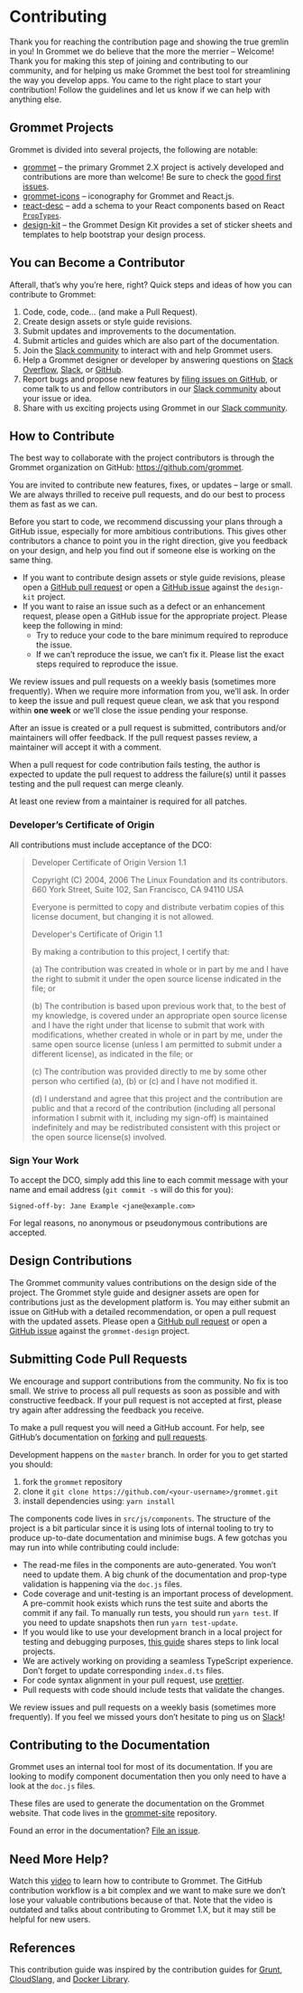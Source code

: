 # Contributing

Thank you for reaching the contribution page and showing the true gremlin in
you! In Grommet we do believe that the more the merrier – Welcome! Thank you for
making this step of joining and contributing to our community, and for helping
us make Grommet the best tool for streamlining the way you develop apps. You
came to the right place to start your contribution! Follow the guidelines and
let us know if we can help with anything else.

## Grommet Projects

Grommet is divided into several projects, the following are notable:

- [grommet] – the primary Grommet 2.X project is actively developed and
  contributions are more than welcome! Be sure to check the [good first issues].
- [grommet-icons] – iconography for Grommet and React.js.
- [react-desc] – add a schema to your React components based on React
  [`PropTypes`][prop-types].
- [design-kit] – the Grommet Design Kit provides a set of sticker sheets and
  templates to help bootstrap your design process.

## You can Become a Contributor

Afterall, that’s why you’re here, right?
Quick steps and ideas of how you can contribute to Grommet:

1. Code, code, code… (and make a Pull Request).
1. Create design assets or style guide revisions.
1. Submit updates and improvements to the documentation.
1. Submit articles and guides which are also part of the documentation.
1. Join the [Slack community] to interact with and help Grommet users.
1. Help a Grommet designer or developer by answering questions on
   [Stack Overflow], [Slack][slack community], or [GitHub][grommet issues].
1. Report bugs and propose new features by [filing issues on
   GitHub][grommet issues], or come talk to us and fellow contributors in our
   [Slack community] about your issue or idea.
1. Share with us exciting projects using Grommet in our [Slack community].

## How to Contribute

The best way to collaborate with the project contributors is through the Grommet
organization on GitHub: <https://github.com/grommet>.

You are invited to contribute new features, fixes, or updates – large or small.
We are always thrilled to receive pull requests, and do our best to process them
as fast as we can.

Before you start to code, we recommend discussing your plans through a GitHub
issue, especially for more ambitious contributions. This gives other
contributors a chance to point you in the right direction, give you feedback on
your design, and help you find out if someone else is working on the same thing.

- If you want to contribute design assets or style guide revisions, please open
  a [GitHub pull request][design-kit pulls] or open a
  [GitHub issue][design-kit issues] against the `design-kit` project.
- If you want to raise an issue such as a defect or an enhancement request,
  please open a GitHub issue for the appropriate project. Please keep the
  following in mind:
  - Try to reduce your code to the bare minimum required to reproduce the issue.
  - If we can’t reproduce the issue, we can’t fix it. Please list the exact
    steps required to reproduce the issue.

We review issues and pull requests on a weekly basis (sometimes more
frequently). When we require more information from you, we’ll ask. In order to
keep the issue and pull request queue clean, we ask that you respond within
**one week** or we’ll close the issue pending your response.

After an issue is created or a pull request is submitted, contributors and/or
maintainers will offer feedback. If the pull request passes review, a maintainer
will accept it with a comment.

When a pull request for code contribution fails testing, the author is
expected to update the pull request to address the failure(s) until it
passes testing and the pull request can merge cleanly.

At least one review from a maintainer is required for all patches.

### Developer’s Certificate of Origin

All contributions must include acceptance of the DCO:

> Developer Certificate of Origin Version 1.1
>
> Copyright (C) 2004, 2006 The Linux Foundation and its contributors. 660
> York Street, Suite 102, San Francisco, CA 94110 USA
>
> Everyone is permitted to copy and distribute verbatim copies of this
> license document, but changing it is not allowed.
>
> Developer's Certificate of Origin 1.1
>
> By making a contribution to this project, I certify that:
>
> \(a) The contribution was created in whole or in part by me and I have
> the right to submit it under the open source license indicated in the
> file; or
>
> \(b) The contribution is based upon previous work that, to the best of my
> knowledge, is covered under an appropriate open source license and I
> have the right under that license to submit that work with
> modifications, whether created in whole or in part by me, under the same
> open source license (unless I am permitted to submit under a different
> license), as indicated in the file; or
>
> \(c) The contribution was provided directly to me by some other person
> who certified (a), (b) or (c) and I have not modified it.
>
> \(d) I understand and agree that this project and the contribution are
> public and that a record of the contribution (including all personal
> information I submit with it, including my sign-off) is maintained
> indefinitely and may be redistributed consistent with this project or
> the open source license(s) involved.

### Sign Your Work

To accept the DCO, simply add this line to each commit message with your
name and email address (`git commit -s` will do this for you):

    Signed-off-by: Jane Example <jane@example.com>

For legal reasons, no anonymous or pseudonymous contributions are
accepted.

## Design Contributions

The Grommet community values contributions on the design side of the
project. The Grommet style guide and designer assets are open for
contributions just as the development platform is. You may either submit an
issue on GitHub with a detailed recommendation, or open a pull request
with the updated assets.
Please open a [GitHub pull request][grommet-design pulls] or open a
[GitHub issue][grommet-design issues] against the `grommet-design` project.

## Submitting Code Pull Requests

We encourage and support contributions from the community. No fix is too
small. We strive to process all pull requests as soon as possible and
with constructive feedback. If your pull request is not accepted at
first, please try again after addressing the feedback you receive.

To make a pull request you will need a GitHub account. For help, see
GitHub’s documentation on [forking] and [pull requests].

Development happens on the `master` branch. In order for you to get
started you should:

1. fork the `grommet` repository
1. clone it `git clone https://github.com/<your-username>/grommet.git`
1. install dependencies using: `yarn install`

The components code lives in `src/js/components`. The structure of the
project is a bit particular since it is using lots of internal tooling to try to
produce up-to-date documentation and minimise bugs. A few gotchas you may run
into while contributing could include:

- The read-me files in the components are auto-generated. You won’t need to
  update them. A big chunk of the documentation and prop-type validation is
  happening via the `doc.js` files.
- Code coverage and unit-testing is an important process of development.
  A pre-commit hook exists which runs the test suite and aborts the commit if
  any fail. To manually run tests, you should run `yarn test`. If you need to
  update snapshots then run `yarn test-update`.
- If you would like to use your development branch in a local project for
  testing and debugging purposes, [this guide](https://github.com/grommet/grommet/wiki/How-to-Apply-Your-Grommet-Repository-to-Your-Local-Project) shares steps to
  link local projects.
- We are actively working on providing a seamless TypeScript experience. Don’t
  forget to update corresponding `index.d.ts` files.
- For code syntax alignment in your pull request, use [prettier].
- Pull requests with code should include tests that validate the changes.

We review issues and pull requests on a weekly basis (sometimes more
frequently). If you feel we missed yours don’t hesitate to ping us on
[Slack][slack community]!

## Contributing to the Documentation

Grommet uses an internal tool for most of its documentation. If you are looking
to modify component documentation then you only need to have a look at the
`doc.js` files.

These files are used to generate the documentation on the Grommet website. That
code lives in the [grommet-site] repository.

Found an error in the documentation? [File an issue][grommet issues].

## Need More Help?

Watch this [video] to learn how to contribute to Grommet. The GitHub
contribution workflow is a bit complex and we want to make sure we don’t lose
your valuable contributions because of that. Note that the video is outdated and
talks about contributing to Grommet 1.X, but it may still be helpful for new
users.

## References

This contribution guide was inspired by the contribution guides for [Grunt],
[CloudSlang], and [Docker Library].

[cloudslang]: http://www.cloudslang.io/#/docs#contributing-code
[design-kit]: https://github.com/grommet/design-kit
[design-kit issues]: https://github.com/grommet/design-kit/issues
[design-kit pulls]: https://github.com/grommet/design-kit/pulls
[docker library]: https://github.com/docker-library/docs/tree/master/node
[forking]: https://help.github.com/en/articles/fork-a-repo
[good first issues]: https://github.com/grommet/grommet/issues?q=is%3Aissue+is%3Aopen+label%3A%22good+first+issue%22
[grommet]: https://github.com/grommet/grommet
[grommet issues]: https://github.com/grommet/grommet/issues
[grommet-design issues]: https://github.com/grommet/grommet-design/issues
[grommet-design pulls]: https://github.com/grommet/grommet-design/pulls
[grommet-icons]: https://github.com/grommet/grommet-icons
[grommet-site]: https://github.com/grommet/grommet-site
[grunt]: http://gruntjs.com/contributing
[prettier]: https://prettier.io/docs/en/editors.html
[prop-types]: https://www.npmjs.com/package/prop-types
[pull requests]: https://help.github.com/en/articles/creating-a-pull-request-from-a-fork
[react-desc]: https://github.com/grommet/react-desc
[slack community]: http://slackin.grommet.io/
[stack overflow]: https://stackoverflow.com/questions/tagged/grommet
[video]: https://vimeo.com/129681048
